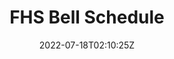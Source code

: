 ---
title: FHS Bell Schedule
id: bellschedule
tech:
  - Python
img: bellschedule.png
date: 2022-07-18T02:10:25Z
link: https://fhsbellschedule.web.app
---